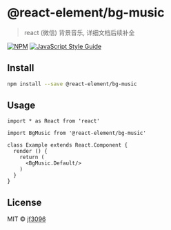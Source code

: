 # @react-element/bg-music

> react (微信) 背景音乐, 详细文档后续补全

[![NPM](https://img.shields.io/npm/v/rc-bg-music.svg)](https://www.npmjs.com/package/rc-bg-music) [![JavaScript Style Guide](https://img.shields.io/badge/code_style-standard-brightgreen.svg)](https://standardjs.com)

## Install

```bash
npm install --save @react-element/bg-music
```

## Usage

```tsx
import * as React from 'react'

import BgMusic from '@react-element/bg-music'

class Example extends React.Component {
  render () {
    return (
      <BgMusic.Default/>
    )
  }
}
```

## License

MIT © [jf3096](https://github.com/jf3096)

